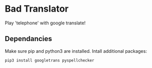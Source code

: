 # Bad Translator
Play 'telephone' with google translate!


## Dependancies

Make sure pip and python3 are installed.
Intall additional packages:

```bash
pip3 install googletrans pyspellchecker
```
